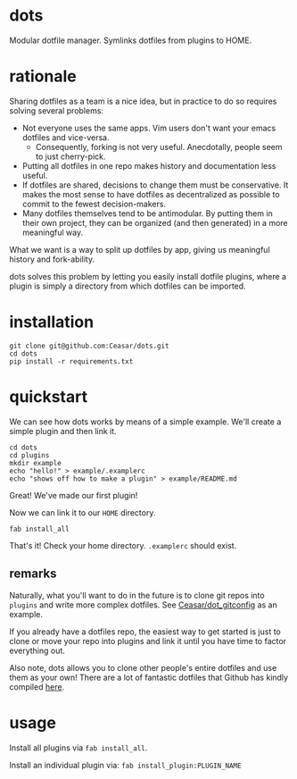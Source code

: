 # dots

Modular dotfile manager. Symlinks dotfiles from plugins to HOME.

# rationale

Sharing dotfiles as a team is a nice idea, but in practice to do so requires solving several problems:

- Not everyone uses the same apps. Vim users don't want your emacs dotfiles and vice-versa.
    - Consequently, forking is not very useful. Anecdotally, people seem to just cherry-pick.
- Putting all dotfiles in one repo makes history and documentation less useful.
- If dotfiles are shared, decisions to change them must be conservative. It makes the most sense to have dotfiles as decentralized as possible to commit to the fewest decision-makers.
- Many dotfiles themselves tend to be antimodular. By putting them in their own project, they can be organized (and then generated) in a more meaningful way.

What we want is a way to split up dotfiles by app, giving us meaningful history and fork-ability.

dots solves this problem by letting you easily install dotfile plugins, where a plugin is simply a directory from which dotfiles can be imported.

# installation

```
git clone git@github.com:Ceasar/dots.git
cd dots
pip install -r requirements.txt
```

# quickstart

We can see how dots works by means of a simple example. We'll create a simple plugin and then link it.

```
cd dots
cd plugins
mkdir example
echo "hello!" > example/.examplerc
echo "shows off how to make a plugin" > example/README.md
```

Great! We've made our first plugin!

Now we can link it to our `HOME` directory.

```
fab install_all
```

That's it! Check your home directory. `.examplerc` should exist.

## remarks

Naturally, what you'll want to do in the future is to clone git repos into `plugins` and write more complex dotfiles. See [Ceasar/dot_gitconfig](https://github.com/Ceasar/dot_gitconfig) as an example.

If you already have a dotfiles repo, the easiest way to get started is just to clone or move your repo into plugins and link it until you have time to factor everything out.

Also note, dots allows you to clone other people's entire dotfiles and use them as your own! There are a lot of fantastic dotfiles that Github has kindly compiled [here](http://dotfiles.github.com/).

# usage

Install all plugins via `fab install_all`.

Install an individual plugin via: `fab install_plugin:PLUGIN_NAME`
